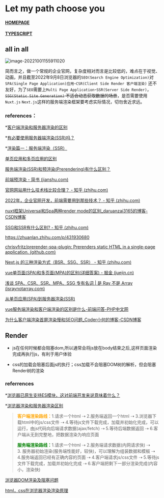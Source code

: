 # Let my path choose you

#### [HOMEPAGE](/index.md)

#### [TYPESCRIPT](/frontend/feast/typescript.md)

## all in all

![image-20221001155911020](https://ulooklikeamovie.oss-cn-beijing.aliyuncs.com/img/image-20221001155911020.png)

简而言之，做一个常规的企业官网，复杂度相对而言是比较低的，难点在于视觉、动画，并且截至2022年9月8日浏览器的`SEO(Search Engine Optimization)`对`SPA(Single Page Application)应用`-`CSR(Client Side Render 客户端渲染)` 还不友好，为了`SEO`需要上`Multi Page Application`-`SSR(Server Side Render)`，~~`SSG(Static Site Generation)` 不适合动态获取数据的场景~~，是否需要使用`Nuxt.js` `Next.js`这样的服务端渲染框架要考虑实际情况，切勿舍近求远。

### references：

*[客户端渲染和服务器渲染的区别](https://zhuanlan.zhihu.com/p/171579801)

*[有必要使用服务器端渲染(SSR)吗？](https://www.zhihu.com/question/308792091)

*[渲染篇一：服务端渲染（SSR）](https://www.jianshu.com/p/b8cfa496b7ec)

[单页应用和多页应用的区别](https://blog.csdn.net/qq_38128179/article/details/108842360)

[服务端渲染(SSR)和预渲染(Prerendering)有什么区别？](https://www.zhihu.com/question/273930443/answer/1553554429)

[前端预渲染 - 简书 (jianshu.com)](https://www.jianshu.com/p/9b3f1dc88ca1)

[官网网站用什么技术栈比较合理？ - 知乎 (zhihu.com)](https://www.zhihu.com/question/66883594)

[2022年，企业官网开发，前端需要用到那些技术？ - 知乎 (zhihu.com)](https://www.zhihu.com/question/521659199)

[nuxt框架Universal和Spa两种render mode的区别_daruanzai3165的博客-CSDN博客](https://blog.csdn.net/daruanzai3165/article/details/101881985)

[SSG和SSR有什么区别? - 知乎 (zhihu.com)](https://www.zhihu.com/question/499520389#:~:text=SSR%20%28Server%20Side%20Render%29%20%E6%98%AF%E6%8C%87%E6%9C%8D%E5%8A%A1%E7%AB%AF%E6%B8%B2%E6%9F%93%EF%BC%8C%E5%BD%93%E5%AE%A2%E6%88%B7%E7%AB%AF%E5%90%91%E6%9C%8D%E5%8A%A1%E5%99%A8%E5%8F%91%E5%87%BA%E8%AF%B7%E6%B1%82%EF%BC%8C%E7%84%B6%E5%90%8E%E8%BF%90%E8%A1%8C%E6%97%B6%E5%8A%A8%E6%80%81%E7%94%9F%E6%88%90%20html,%E5%86%85%E5%AE%B9%E5%B9%B6%E8%BF%94%E5%9B%9E%E7%BB%99%E5%AE%A2%E6%88%B7%E7%AB%AF%E3%80%82%20SSG%20%28Static%20Site%20Generation%29%20%E6%98%AF%E9%9D%99%E6%80%81%E7%AB%99%E7%82%B9%E7%94%9F%E6%88%90%EF%BC%8C%E8%A7%A3%E6%9E%90%E6%98%AF%E5%9C%A8%E6%9E%84%E5%BB%BA%E6%97%B6%E6%89%A7%E8%A1%8C%E7%9A%84%EF%BC%8C%E5%BD%93%E5%8F%91%E5%87%BA%E8%AF%B7%E6%B1%82%E6%97%B6%EF%BC%8Chtml%20%E5%B0%86%E9%9D%99%E6%80%81%E5%AD%98%E5%82%A8%EF%BC%8C%E7%9B%B4%E6%8E%A5%E5%8F%91%E9%80%81%E5%9B%9E%E5%AE%A2%E6%88%B7%E7%AB%AF%E3%80%82)

https://zhuanlan.zhihu.com/p/431930680

[chrisvfritz/prerender-spa-plugin: Prerenders static HTML in a single-page application. (github.com)](https://github.com/chrisvfritz/prerender-spa-plugin)

[Next.js 的三种渲染方式（BSR、SSG、SSR） - 知乎 (zhihu.com)](https://zhuanlan.zhihu.com/p/341229054)

[vue单页面(SPA)和多页面(MPA)的区别(详细答案) - 掘金 (juejin.cn)](https://juejin.cn/post/7018876571658223623)

[浅谈 SPA、CSR、SSR、MPA、SSG 专有名词 | 是 Ray 不是 Array (israynotarray.com)](https://israynotarray.com/other/20210529/2519649612/)

[从单页应用(SPA)到服务器渲染(SSR)](https://www.cnblogs.com/haoranya/p/14380281.html)

[vue服务端渲染和客户端渲染的区别是什么-前端问答-PHP中文网](https://www.php.cn/website-design-ask-494248.html#:~:text=%E5%8C%BA%E5%88%AB%EF%BC%9A1%E3%80%81%E6%9C%8D%E5%8A%A1%E7%AB%AF,%E5%BC%80%E5%8F%91%EF%BC%8C%E6%95%88%E7%8E%87%E6%9B%B4%E9%AB%98%E3%80%82)

[为什么客户端渲染首屏渲染慢和SEO问题_Coder小何的博客-CSDN博客](https://blog.csdn.net/qq_43377853/article/details/114851968)

## Render

- js在任何时候都会阻塞dom,所以通常会将js放在body结束之后,这样页面渲染完成再执行js，有利于用户体验

- css的加载会阻塞后面js的执行；css加载不会阻塞DOM树的解析，但会阻塞Render树的渲染

### referrences
*[浏览器已原生支持ES模块，这对前端开发来说意味着什么？](https://cloud.tencent.com/developer/article/1157519)

*[浏览器渲染和服务器渲染区别 ](https://www.cnblogs.com/manshufeier/p/9357280.html)

> <strong style="color:orange;">客户端渲染路线：</strong>1.请求一个html ⇢ 2.服务端返回一个html ⇢ 3.浏览器下载html中的js/css文件 ⇢ 4.等待js文件下载完成，加载并初始化完成，可以运行，由js代码向后端请求数据(ajax/fetch) ⇢ 5.等待后端数据返回 ⇢ 6.客户端从无到完整地，把数据渲染为响应页面
> 
> <strong style="color:green;">服务端渲染路线：</strong>1.请求一个html ⇢ 2.服务端请求数据(内网请求快) ⇢ 3. 服务器初始渲染(服务端性能好，较快)，可以理解为组装数据和模板 ⇢ 4.服务端返回已经有正确内容的页面 ⇢ 4.客户端请求js/css文件 ⇢ 5.等待js文件下载完成，加载并初始化完成 ⇢ 6.客户端把剩下一部分渲染完成(内容小，渲染快)

[浏览器DOM渲染及阻塞问题](https://www.cnblogs.com/liuarui/p/11393297.html)

[html，css在浏览器渲染渲染原理 ](https://zhuanlan.zhihu.com/p/93468794)
